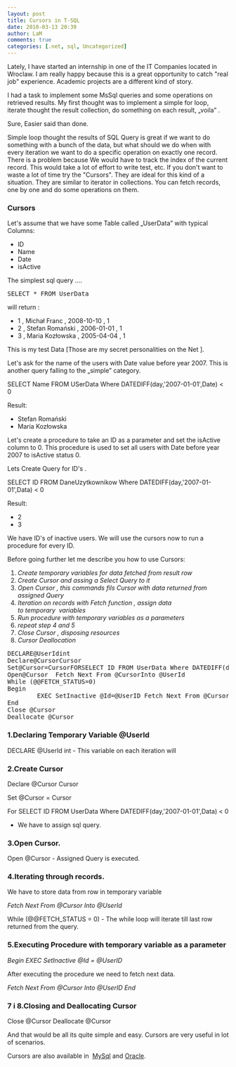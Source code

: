 ```yaml
---
layout: post
title: Cursors in T-SQL
date: 2010-03-13 20:39
author: LaM
comments: true
categories: [.net, sql, Uncategorized]
---
```

Lately, I have started an internship in one of the IT Companies located in Wroclaw. I am really happy because this is a great opportunity to catch "real job" experience. Academic projects are a different kind of story.

I had a task to implement some MsSql queries and some operations on retrieved results. My first thought was to implement a simple for loop, iterate thought the result collection, do something on each result, „voila” .

Sure, Easier said than done.

Simple loop thought the results of SQL Query is great if we want to do something with a bunch of the data, but what should we do when with every iteration we want to do a specific operation on exactly one record. There is a problem because We would have to track the index of the current record. This would take a lot of effort to write test, etc. If you don't want to waste a lot of time try the "Cursors". They are ideal for this kind of a situation. They are similar to iterator in collections. You can fetch records, one by one and do some operations on them.
<h3>Cursors</h3>
Let's assume that we have some Table called „UserData” with typical Columns:
<ul>
	<li>ID</li>
	<li>Name</li>
	<li>Date</li>
	<li>isActive</li>
</ul>
The simplest sql query ....
<pre class="lang:default decode:true">SELECT * FROM UserData</pre>
will return :
<ul>
	<li>1 , Michał Franc , 2008-10-10 , 1</li>
	<li>2 , Stefan Romański , 2006-01-01 , 1</li>
	<li>3 , Maria Kozłowska , 2005-04-04 , 1</li>
</ul>
This is my test Data [Those are my secret personalities on the Net ].

Let's ask for the name of the users with Date value before year 2007. This is another query falling to the „simple” category.

SELECT Name FROM USerData Where DATEDIFF(day,'2007-01-01',Date) &lt; 0

Result:
<ul>
	<li>Stefan Romański</li>
	<li>Maria Kozłowska</li>
</ul>
Let's create a procedure to take an ID as a parameter and set the isActive column to 0. This procedure is used to set all users with Date before year 2007 to isActive status 0.

Lets Create Query for ID's .

SELECT ID FROM DaneUzytkownikow Where DATEDIFF(day,'2007-01-01',Data) &lt; 0

Result:
<ul>
	<li>2</li>
	<li>3</li>
</ul>
We have ID's of inactive users. We will use the cursors now to run a procedure for every ID.

Before going further let me describe you how to use Cursors:
<ol>
	<li><em>Create temporary variables for data fetched from result row</em></li>
	<li><em>Create Cursor and assing a Select Query to it</em></li>
	<li><em>Open Cursor , this commands fils Cursor with data returned from assigned Query</em></li>
	<li><em>Iteration on records with Fetch function , assign data to temporary  variables</em></li>
	<li><em>Run procedure with temporary variables as a parameters</em></li>
	<li><em>repeat step 4 and 5</em></li>
	<li><em>Close Cursor , disposing resources</em></li>
	<li><em>Cursor Deallocation</em></li>
</ol>
<div id="scid:9D7513F9-C04C-4721-824A-2B34F0212519:8db1bc4e-6c66-4a6a-a698-763e4a1def35">
<pre class="lang:default decode:true  crayon-selected">DECLARE@UserIdint 
Declare@CursorCursor 
Set@Cursor=CursorFORSELECT ID FROM UserData Where DATEDIFF(day,'2007-01-01',Data) &lt;0
Open@Cursor  Fetch Next From @CursorInto @UserId  
While (@@FETCH_STATUS=0)
Begin
        EXEC SetInactive @Id=@UserID Fetch Next From @CursorInto @UserID
End
Close @Cursor
Deallocate @Cursor</pre>
</div>
<h3>1.Declaring Temporary Variable @UserId</h3>
DECLARE @UserId int - This variable on each iteration will
<h3>2.Create Cursor</h3>
Declare @Cursor Cursor

Set @Cursor = Cursor

For SELECT ID FROM UserData Where DATEDIFF(day,'2007-01-01',Data) &lt; 0

- We have to assign sql query.
<h3>3.Open Cursor.</h3>
Open @Cursor - Assigned Query is executed.
<h3>4.Iterating through records.</h3>
We have to store data from row in temporary variable

<em>Fetch Next From @Cursor Into @UserId</em>

While (@@FETCH_STATUS = 0) - The while loop will iterate till last row returned from the query.
<h3>5.Executing Procedure with temporary variable as a parameter</h3>
<em>Begin EXEC SetInactive @Id = @UserID</em>

After executing the procedure we need to fetch next data.

<em>Fetch Next From @Cursor Into @UserID End</em>
<h3>7 i 8.Closing and Deallocating Cursor</h3>
Close @Cursor Deallocate @Cursor

And that would be all its quite simple and easy. Cursors are very useful in lot of scenarios.

Cursors are also available in  <a href="http://dev.mysql.com/doc/refman/5.0/en/cursors.html">MySql</a> and <a href="http://www.oracle-base.com/articles/misc/UsingRefCursorsToReturnRecordsets.php">Oracle</a>.
